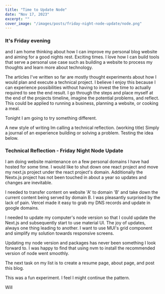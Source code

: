 ```yaml
---
title: "Time to Update Node"
date: "Nov 17, 2023"
excerpt: ""
cover_image: "/images/posts/friday-night-node-update/node.png"
---
```


### It's Friday evening

and I am home thinking about how I can improve my personal blog website and aiming for a good nights rest. Exciting times. I love how I can build tools that serve a personal use case such as building a website to process my thoughts and learn more about technology.

The articles I've written so far are mostly thought experiments about how I would plan and execute a technical project. I believe I enjoy this because I can experience possibilities without having to invest the time to actually required to see the end result. I go through the steps and place myself at the end of the projects timeline, imagine the potential problems, and reflect. This could be applied to running a business, planning a website, or cooking a meal.

Tonight I am going to try something different.

A new style of writing Im calling a technical reflection. (working title) Simply a journal of an experience building or solving a problem. Testing the idea below.

### Technical Reflection - Friday Night Node Update

I am doing website maintenance on a few personal domains I have had hosted for some time. I would like to shut down one react project and move my next.js project under the react project's domain. Additionally the Nextx.js project has not been touched in about a year so updates and changes are inevitable.

I needed to transfer content on website 'A' to domain 'B' and take down the current content being served by domain B. I was pleasantly surprised by the lack of pain. Vercel made it easy to grab my DNS records and update in google domains.

I needed to update my computer's node version so that I could update the Next.js and subsequently start to use material UI. The joy of updates, always one thing leading to another. I want to use MUI's grid component and simplify my solution towards responsive screens.

Updating my node version and packages has never been something I look forward to. I was happy to find that using nvm to install the recommended version of node went smoothly.

The next task on my list is to create a resume page, about page, and post this blog.

This was a fun experiment. I feel I might continue the pattern.

Will
